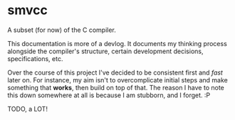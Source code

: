 # smvcc
A subset (for now) of the C compiler.

This documentation is more of a devlog. It documents my thinking process
alongside the compiler's structure, certain development decisions, 
specifications, etc.

Over the course of this project I've decided to be consistent first and _fast_
later on. For instance, my aim isn't to overcomplicate initial steps and make
something that **works**, then build on top of that. The reason I have to note
this down somewhere at all is because I am stubborn, and I forget. :P

TODO, a LOT!
